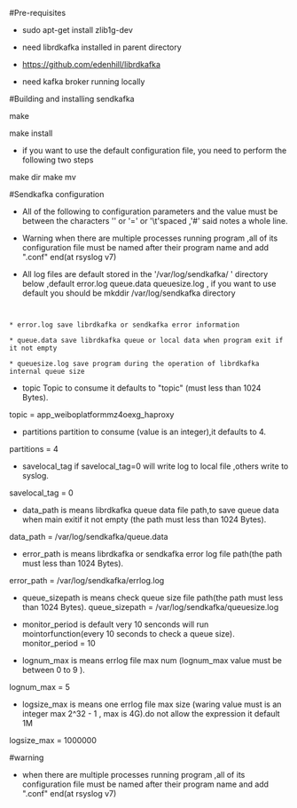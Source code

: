 #Pre-requisites

* sudo apt-get install zlib1g-dev
* need librdkafka installed in parent directory
 
* https://github.com/edenhill/librdkafka

* need kafka broker running locally



#Building and installing sendkafka



make

make install

* if you want to use the default configuration file, you need to perform the following two steps

make dir
make mv




#Sendkafka configuration
 

* All of the following to configuration parameters and the value must be between the characters '' or '=' or '\t'spaced ,'#' said notes a whole line.

* Warning when there are multiple processes running program ,all of its configuration file must be named after their program name and add ".conf" end(at rsyslog v7)

* All log files are default stored in the '/var/log/sendkafka/ ' directory below ,default error.log queue.data queuesize.log , if you want to use default you should be mkddir /var/log/sendkafka directory



```


* error.log save librdkafka or sendkafka error information

* queue.data save librdkafka queue or local data when program exit if it not empty 

* queuesize.log save program during the operation of librdkafka internal queue size

```



* topic  Topic to consume it defaults to "topic" (must less than 1024 Bytes).

topic = app_weiboplatformmz4oexg_haproxy


* partitions  partition to consume (value is an integer),it defaults to 4.

partitions = 4


* savelocal_tag if savelocal_tag=0 will write log to local file ,others write to syslog.

savelocal_tag = 0


* data_path is means librdkafka queue data file  path,to save queue data when main exitif it not empty (the path must less than 1024 Bytes).

data_path = /var/log/sendkafka/queue.data


* error_path is means librdkafka or sendkafka error log file path(the path must less than 1024 Bytes).

error_path = /var/log/sendkafka/errlog.log


* queue_sizepath is means check queue size file  path(the path must less than 1024 Bytes).
queue_sizepath = /var/log/sendkafka/queuesize.log


* monitor_period is default  very 10 senconds will run mointorfunction(every 10 seconds to check a queue size).
monitor_period = 10


* lognum_max is means errlog file max num (lognum_max value must be between 0 to 9 ).

lognum_max = 5


* logsize_max is means one errlog file max size (waring value must is an integer max 2^32 - 1 , max is 4G).do not allow the expression it default 1M

logsize_max = 1000000



#warning

* when there are multiple processes running program ,all of its configuration file must be named after their program name and add ".conf" end(at rsyslog v7)





